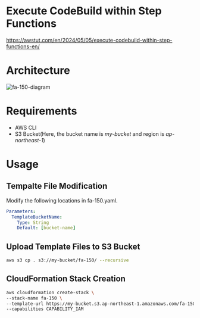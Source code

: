 # Execute CodeBuild within Step Functions

https://awstut.com/en/2024/05/05/execute-codebuild-within-step-functions-en/

# Architecture

![fa-150-diagram](https://github.com/awstut-an-r/awstut-fa/assets/84276199/17b71075-ae25-4127-b7b3-18f3a6a8144b)

# Requirements

* AWS CLI
* S3 Bucket(Here, the bucket name is *my-bucket* and region is *ap-northeast-1*)

# Usage

## Tempalte File Modification

Modify the following locations in fa-150.yaml.

```yaml
Parameters:
  TemplateBucketName:
    Type: String
    Default: [bucket-name]
```

## Upload  Template Files to S3 Bucket

```bash
aws s3 cp . s3://my-bucket/fa-150/ --recursive
```

## CloudFormation Stack Creation

```bash
aws cloudformation create-stack \
--stack-name fa-150 \
--template-url https://my-bucket.s3.ap-northeast-1.amazonaws.com/fa-150/fa-150.yaml \
--capabilities CAPABILITY_IAM
```
